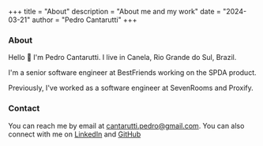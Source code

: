 +++
title = "About"
description = "About me and my work"
date = "2024-03-21"
author = "Pedro Cantarutti"
+++

### About
Hello 👋 I'm Pedro Cantarutti. I live in Canela, Rio Grande do Sul, Brazil.

I'm a senior software engineer at BestFriends working on the SPDA product.

Previously, I've worked as a software engineer at SevenRooms and Proxify.

### Contact

You can reach me by email at cantarutti.pedro@gmail.com. You can also connect with me on [LinkedIn](https://linkedin.com/in/pedrocantarutti/) and [GitHub](https://github.com/pedrocantarutti)



